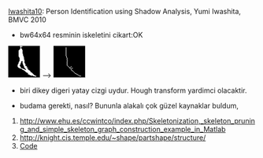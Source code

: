 [Iwashita10](http://www.bmva.org/bmvc/2010/conference/paper35/paper35.pdf): Person Identification using Shadow Analysis, Yumi Iwashita, BMVC 2010

- bw64x64 resminin iskeletini cikart:OK

![64x64](https://github.com/19bal/shadow/raw/master/img/64x64.gif) --> 
![iskelet](https://github.com/19bal/shadow/raw/master/img/iskelet.gif)

- biri dikey digeri yatay cizgi uydur. Hough transform yardimci olacaktir.

- budama gerekti, nasıl? Bununla alakalı çok güzel kaynaklar buldum,

1. http://www.ehu.es/ccwintco/index.php/Skeletonization,_skeleton_pruning_and_simple_skeleton_graph_construction_example_in_Matlab
2. http://knight.cis.temple.edu/~shape/partshape/structure/
3. [Code](http://www.ehu.es/ccwintco/uploads/a/a0/Skeleton2Graph.zip)


